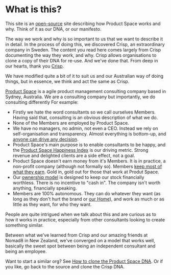 What is this?
=============

This site is an [open-source](http://en.wikipedia.org/wiki/Open_source) site describing how Product Space works and why. Think of it as our DNA, or our manifesto.

The way we work and why is so important to us that we want to describe it in detail. In the process of doing this, we discovered Crisp, an extraordinary company in Sweden. The content you read here comes largely from Crisp documenting the way they work, and why. Crisp allows organisations to clone a copy of their DNA for re-use. And we've done that. From deep in our hearts, thank you [Crisp](https://www.crisp.se).

We have modified quite a bit of it to suit us and our Australian way of doing things, but in essence, we think and act the same as Crisp.

[Product Space](https://www.theproductspace.com) is a agile product management consulting company based in Sydney, Australia. We are a consulting company but importantly, we do consulting differently
For example:

-   Firstly we hate the word consultants so we call ourselves Members. Having said that, consulting is an obvious description of what we do.
- None of the Members are employed by Product Space.
-   We have no managers, no admin, not even a CEO. Instead we rely on self-organisation and transparency. Almost everything is bottom-up, and [anyone can drive any decision](decisions.html).
-   Product Space's main purpose is to enable consultants to be happy, and the [Product Space Happiness Index](happiness-index.html) is our driving metric. Strong revenue and delighted clients are a side effect, not a goal.
-   Product Space doesn't earn money from it's Members. It is in practice, a non-profit company (although not formally so). Members [keep most of what they earn](economic-model.html). Gold in, gold out for those that work at Produt Space.
-   Our [ownership model](ownership-model.html) is designed to keep our stock financially worthless. There is no incentive to "cash in". The company isn't worth anything, financially speaking. 
-   Members are 100% autonomous. They can do whatever they want (as long as they don't hurt the brand or [our Home](what-is-crisp.html)), and work as much or as little as they want, for who they want.

People are quite intrigued when we talk about this and are curious as to how it works in practice, especially from other consultants looking to create something similar. 

Between what we've learned from Crisp and our amazing friends at Nomad8 in New Zealand, we've converged on a model that works well, basically the sweet spot between being an independent consultant and being an employee. 

Want to start a similar org? See [How to clone the Product Space DNA](how-to-copy.html). Or if you like, go back to the source and clone the Crisp DNA.

